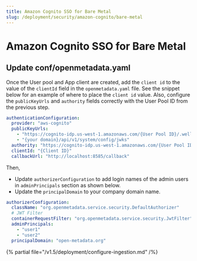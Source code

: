 ```yaml
---
title: Amazon Cognito SSO for Bare Metal
slug: /deployment/security/amazon-cognito/bare-metal
---
```


# Amazon Cognito SSO for Bare Metal

## Update conf/openmetadata.yaml

Once the User pool and App client are created, add the `client id` to the value of the `clientId` field in the
`openmetadata.yaml` file. See the snippet below for an example of where to place the `client id` value. Also, configure the
`publicKeyUrls` and `authority` fields correctly with the User Pool ID from the previous step.

```yaml
authenticationConfiguration:
  provider: "aws-cognito"
  publicKeyUrls:
    - "https://cognito-idp.us-west-1.amazonaws.com/{User Pool ID}/.well-known/jwks.json"
    - "{your domain}/api/v1/system/config/jwks"
  authority: "https://cognito-idp.us-west-1.amazonaws.com/{User Pool ID}"
  clientId: "{Client ID}"
  callbackUrl: "http://localhost:8585/callback"
```

Then,
- Update `authorizerConfiguration` to add login names of the admin users in `adminPrincipals` section as shown below.
- Update the `principalDomain` to your company domain name.

```yaml
authorizerConfiguration:
  className: "org.openmetadata.service.security.DefaultAuthorizer"
  # JWT Filter
  containerRequestFilter: "org.openmetadata.service.security.JwtFilter"
  adminPrincipals:
    - "user1"
    - "user2"
  principalDomain: "open-metadata.org"
```

{% partial file="/v1.5/deployment/configure-ingestion.md" /%}
